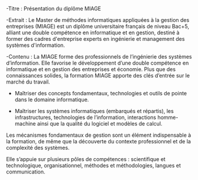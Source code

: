 -Titre :
Présentation du diplôme MIAGE

-Extrait :
Le Master de méthodes informatiques appliquées à la gestion des entreprises (MIAGE) est un diplôme universitaire français de niveau Bac+5, alliant une double compétence en informatique et en gestion, destiné à former des cadres d'entreprise experts en ingénierie et management des systèmes d'information.

-Contenu :
La MIAGE forme des professionnels de l’ingénierie des systèmes d’information. Elle favorise le développement d’une double compétence en informatique et en gestion des entreprises et économie. Plus que des connaissances solides, la formation MIAGE apporte des clés d’entrée sur le marché du travail.

- Maîtriser des concepts fondamentaux, technologies et outils de pointe dans le domaine informatique.

- Maîtriser les systèmes informatiques (embarqués et répartis), les infrastructures, technologies de l’information, interactions homme-machine ainsi que la qualité du logiciel et modèles de calcul.

Les mécanismes fondamentaux de gestion sont un élément indispensable à la formation, de même que la découverte du contexte professionnel et de la complexité des systèmes.

Elle s’appuie sur plusieurs pôles de compétences : scientifique et technologique, organisationnel, méthodes et méthodologies, langues et communication.